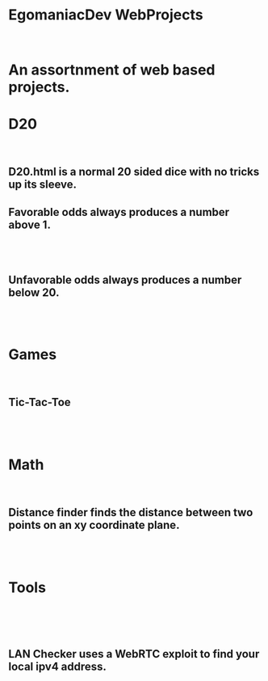 # EgomaniacDev WebProjects
<br>
<h1> An assortnment of web based projects. </h1>
<h1>D20</h1>
<BR> 
<h2>  D20.html is a normal 20 sided dice with no tricks up its sleeve.
<br>
 <h2>  Favorable odds always produces a number above 1.<h2> 
<br>
  <h2> Unfavorable odds always produces a number below 20.<h2> 
  <br>
  <h1>Games</h1>
  <br>
  <h2> Tic-Tac-Toe<h2> 
  <br>
  <h1>Math</h1>
  <br>
  <h2> Distance finder finds the distance between two points on an xy coordinate plane.<h2> 
  <br>
  <h1>Tools<h1>
   <br>
   <h2>
LAN Checker uses a WebRTC exploit to find your local ipv4 address.<h2> 
   
  
  
